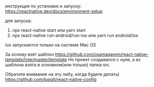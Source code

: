 инструкция по установке и запуску:
https://reactnative.dev/docs/environment-setup

для запуска: 
1) npx react-native start или yarn start
2) npx react-native run-android/run-ios или yarn run android/ios

ios запускается только на системе Mac OS

За основу взят шаблон https://github.com/osamaqarem/react-native-template/tree/master/template
Но проект создавался с нуля, а из шаблона взята в основном(или только)
папка src.

Обратите внимание на эту либу, когда будете делать)
https://github.com/luggit/react-native-config

